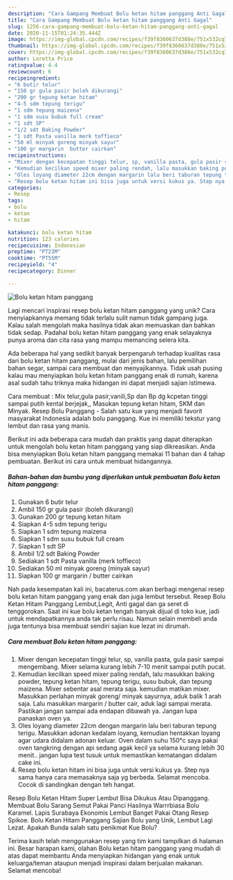```yaml
---
description: "Cara Gampang Membuat Bolu ketan hitam panggang Anti Gagal"
title: "Cara Gampang Membuat Bolu ketan hitam panggang Anti Gagal"
slug: 1256-cara-gampang-membuat-bolu-ketan-hitam-panggang-anti-gagal
date: 2020-11-15T01:24:35.444Z
image: https://img-global.cpcdn.com/recipes/f39f8360637d388e/751x532cq70/bolu-ketan-hitam-panggang-foto-resep-utama.jpg
thumbnail: https://img-global.cpcdn.com/recipes/f39f8360637d388e/751x532cq70/bolu-ketan-hitam-panggang-foto-resep-utama.jpg
cover: https://img-global.cpcdn.com/recipes/f39f8360637d388e/751x532cq70/bolu-ketan-hitam-panggang-foto-resep-utama.jpg
author: Loretta Price
ratingvalue: 4.4
reviewcount: 6
recipeingredient:
- "6 butir telur"
- "150 gr gula pasir boleh dikurangi"
- "200 gr tepung ketan hitam"
- "4-5 sdm tepung terigu"
- "1 sdm tepung maizena"
- "1 sdm susu bubuk full cream"
- "1 sdt SP"
- "1/2 sdt Baking Powder"
- "1 sdt Pasta vanilla merk toffieco"
- "50 ml minyak goreng minyak sayur"
- "100 gr margarin  butter cairkan"
recipeinstructions:
- "Mixer dengan kecepatan tinggi telur, sp, vanilla pasta, gula pasir sampai mengembang. Mixer selama kurang lebih 7-10 menit sampai putih pucat."
- "Kemudian kecilkan speed mixer paling rendah, lalu masukkan baking powder, tepung ketan hitam, tepung terigu, susu bubuk, dan tepung maizena. Mixer sebentar asal merata saja. kemudian matikan mixer. Masukkan perlahan minyak goreng/ minyak sayurnya, aduk balik 1 arah saja. Lalu masukkan margarin / butter cair, aduk lagi sampai merata. Pastikan jangan sampai ada endapan dibawah ya. Jangan lupa panaskan oven ya."
- "Oles loyang diameter 22cm dengan margarin lalu beri taburan tepung terigu. Masukkan adonan kedalam loyang, kemudian hentakkan loyang agar udara didalam adonan keluar. Oven dalam suhu 150°c saya pakai oven tangkring dengan api sedang agak kecil ya selama kurang lebih 30 menit.. jangan lupa test tusuk untuk memastikan kematangan didalam cake ini."
- "Resep bolu ketan hitam ini bisa juga untuk versi kukus ya. Step nya sama hanya cara memasaknya saja yg berbeda. Selamat mencoba. Cocok di sandingkan dengan teh hangat."
categories:
- Resep
tags:
- bolu
- ketan
- hitam

katakunci: bolu ketan hitam 
nutrition: 123 calories
recipecuisine: Indonesian
preptime: "PT23M"
cooktime: "PT55M"
recipeyield: "4"
recipecategory: Dinner

---
```



![Bolu ketan hitam panggang](https://img-global.cpcdn.com/recipes/f39f8360637d388e/751x532cq70/bolu-ketan-hitam-panggang-foto-resep-utama.jpg)

Lagi mencari inspirasi resep bolu ketan hitam panggang yang unik? Cara menyiapkannya memang tidak terlalu sulit namun tidak gampang juga. Kalau salah mengolah maka hasilnya tidak akan memuaskan dan bahkan tidak sedap. Padahal bolu ketan hitam panggang yang enak selayaknya punya aroma dan cita rasa yang mampu memancing selera kita.

Ada beberapa hal yang sedikit banyak berpengaruh terhadap kualitas rasa dari bolu ketan hitam panggang, mulai dari jenis bahan, lalu pemilihan bahan segar, sampai cara membuat dan menyajikannya. Tidak usah pusing kalau mau menyiapkan bolu ketan hitam panggang enak di rumah, karena asal sudah tahu triknya maka hidangan ini dapat menjadi sajian istimewa.

Cara membuat : Mix telur,gula pasir,vanili,Sp dan Bp dg kcpetan tinggi sampai putih kental berjejak,, Masukan tepung ketan hitam, SKM dan Minyak. Resep Bolu Panggang - Salah satu kue yang menjadi favorit masyarakat Indonesia adalah bolu panggang. Kue ini memiliki tekstur yang lembut dan rasa yang manis.


Berikut ini ada beberapa cara mudah dan praktis yang dapat diterapkan untuk mengolah bolu ketan hitam panggang yang siap dikreasikan. Anda bisa menyiapkan Bolu ketan hitam panggang memakai 11 bahan dan 4 tahap pembuatan. Berikut ini cara untuk membuat hidangannya.

<!--inarticleads1-->

##### Bahan-bahan dan bumbu yang diperlukan untuk pembuatan Bolu ketan hitam panggang:

1. Gunakan 6 butir telur
1. Ambil 150 gr gula pasir (boleh dikurangi)
1. Gunakan 200 gr tepung ketan hitam
1. Siapkan 4-5 sdm tepung terigu
1. Siapkan 1 sdm tepung maizena
1. Siapkan 1 sdm susu bubuk full cream
1. Siapkan 1 sdt SP
1. Ambil 1/2 sdt Baking Powder
1. Sediakan 1 sdt Pasta vanilla (merk toffieco)
1. Sediakan 50 ml minyak goreng (minyak sayur)
1. Siapkan 100 gr margarin / butter cairkan


Nah pada kesempatan kali ini, bacaterus.com akan berbagi mengenai resep bolu ketan hitam panggang yang enak dan juga lembut tersebut. Resep Bolu Ketan Hitam Panggang Lembut,Legit, Anti gagal dan ga seret di tenggorokan. Saat ini kue bolu ketan tengah banyak dijual di toko kue, jadi untuk mendapatkannya anda tak perlu risau. Namun selain membeli anda juga tentunya bisa membuat sendiri sajian kue lezat ini dirumah. 

<!--inarticleads2-->

##### Cara membuat Bolu ketan hitam panggang:

1. Mixer dengan kecepatan tinggi telur, sp, vanilla pasta, gula pasir sampai mengembang. Mixer selama kurang lebih 7-10 menit sampai putih pucat.
1. Kemudian kecilkan speed mixer paling rendah, lalu masukkan baking powder, tepung ketan hitam, tepung terigu, susu bubuk, dan tepung maizena. Mixer sebentar asal merata saja. kemudian matikan mixer. Masukkan perlahan minyak goreng/ minyak sayurnya, aduk balik 1 arah saja. Lalu masukkan margarin / butter cair, aduk lagi sampai merata. Pastikan jangan sampai ada endapan dibawah ya. Jangan lupa panaskan oven ya.
1. Oles loyang diameter 22cm dengan margarin lalu beri taburan tepung terigu. Masukkan adonan kedalam loyang, kemudian hentakkan loyang agar udara didalam adonan keluar. Oven dalam suhu 150°c saya pakai oven tangkring dengan api sedang agak kecil ya selama kurang lebih 30 menit.. jangan lupa test tusuk untuk memastikan kematangan didalam cake ini.
1. Resep bolu ketan hitam ini bisa juga untuk versi kukus ya. Step nya sama hanya cara memasaknya saja yg berbeda. Selamat mencoba. Cocok di sandingkan dengan teh hangat.


Resep Bolu Ketan Hitam Super Lembut Bisa Dikukus Atau Dipanggang. Membuat Bolu Sarang Semut Pakai Panci Hasilnya Warrrbiasa Bolu Karamel. Lapis Surabaya Ekonomis Lembut Banget Pakai Otang Resep Spikoe. Bolu Ketan Hitam Panggang Sajian Bolu yang Unik, Lembut Lagi Lezat. Apakah Bunda salah satu penikmat Kue Bolu? 

Terima kasih telah menggunakan resep yang tim kami tampilkan di halaman ini. Besar harapan kami, olahan Bolu ketan hitam panggang yang mudah di atas dapat membantu Anda menyiapkan hidangan yang enak untuk keluarga/teman ataupun menjadi inspirasi dalam berjualan makanan. Selamat mencoba!
